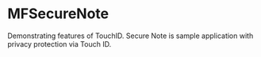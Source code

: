 # MFSecureNote
Demonstrating features of TouchID. Secure Note is sample application with privacy protection via Touch ID.
